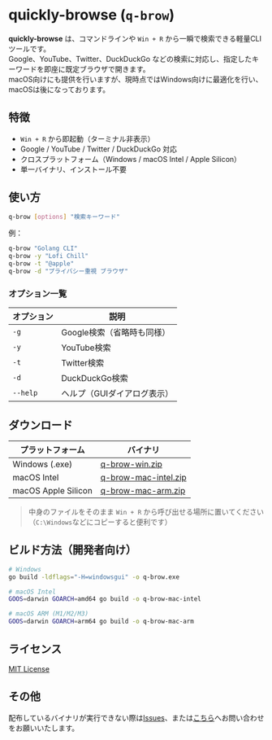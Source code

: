 # quickly-browse (`q-brow`)

**quickly-browse** は、コマンドラインや `Win + R` から一瞬で検索できる軽量CLIツールです。  <br>
Google、YouTube、Twitter、DuckDuckGo などの検索に対応し、指定したキーワードを即座に既定ブラウザで開きます。<br>
macOS向けにも提供を行いますが、現時点ではWindows向けに最適化を行い、macOSは後になっております。

## 特徴

- `Win + R` から即起動（ターミナル非表示）
- Google / YouTube / Twitter / DuckDuckGo 対応
- クロスプラットフォーム（Windows / macOS Intel / Apple Silicon）
- 単一バイナリ、インストール不要

## 使い方

```sh
q-brow [options] "検索キーワード"
````

例：

```sh
q-brow "Golang CLI"
q-brow -y "Lofi Chill"
q-brow -t "@apple"
q-brow -d "プライバシー重視 ブラウザ"
```

### オプション一覧

| オプション    | 説明               |
| -------- | ---------------- |
| `-g`     | Google検索（省略時も同様） |
| `-y`     | YouTube検索        |
| `-t`     | Twitter検索        |
| `-d`     | DuckDuckGo検索     |
| `--help` | ヘルプ（GUIダイアログ表示）  |

## ダウンロード

| プラットフォーム            | バイナリ                             |
| ------------------- | -------------------------------- |
| Windows (.exe)      | [q-brow-win.zip](releases)       |
| macOS Intel         | [q-brow-mac-intel.zip](releases) |
| macOS Apple Silicon | [q-brow-mac-arm.zip](releases)   |

> 中身のファイルをそのまま `Win + R` から呼び出せる場所に置いてください（`C:\Windows`などにコピーすると便利です）

## ビルド方法（開発者向け）

```sh
# Windows
go build -ldflags="-H=windowsgui" -o q-brow.exe

# macOS Intel
GOOS=darwin GOARCH=amd64 go build -o q-brow-mac-intel

# macOS ARM (M1/M2/M3)
GOOS=darwin GOARCH=arm64 go build -o q-brow-mac-arm
```

## ライセンス

[MIT License](./LICENSE)

## その他
配布しているバイナリが実行できない際は[Issues](issues)、または[こちら](https://daruks.com/contact/)へお問い合わせをお願いいたします。